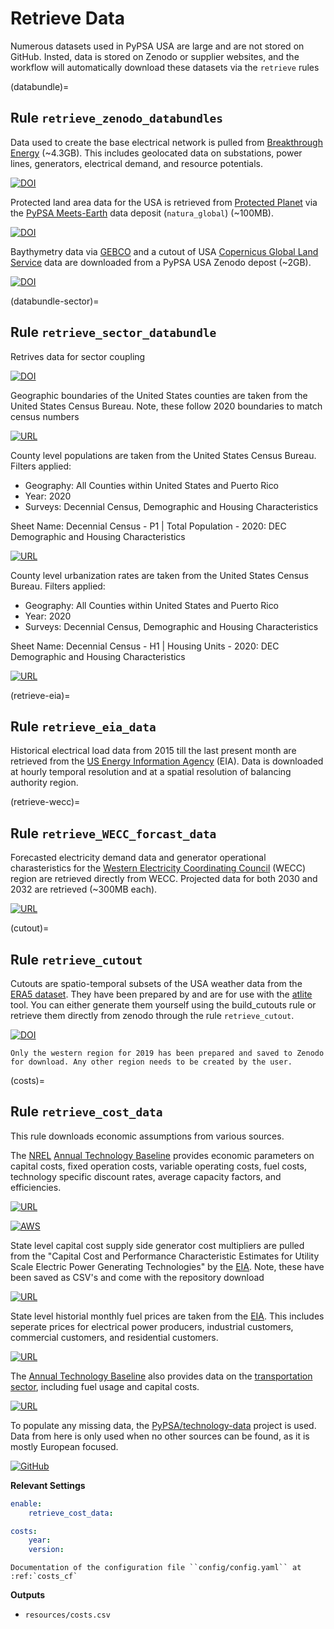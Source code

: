 # Retrieve Data

Numerous datasets used in PyPSA USA are large and are not stored on GitHub. Insted, data is stored on Zenodo or supplier websites, and the workflow will automatically download these datasets via the `retrieve` rules

(databundle)=
## Rule `retrieve_zenodo_databundles`

Data used to create the base electrical network is pulled from [Breakthrough Energy](https://breakthroughenergy.org/) (~4.3GB). This includes geolocated data on substations, power lines, generators, electrical demand, and resource potentials. 

[![DOI](https://zenodo.org/badge/doi/10.5281/zenodo.4538590.svg)](https://zenodo.org/record/4538590)

Protected land area data for the USA is retrieved from [Protected Planet](https://www.protectedplanet.net/en) via the [PyPSA Meets-Earth](https://pypsa-meets-earth.github.io/) data deposit (`natura_global`) (~100MB). 

[![DOI](https://zenodo.org/badge/doi/10.5281/zenodo.1223907.svg)](https://zenodo.org/record/1223907)

Baythymetry data via [GEBCO](https://www.gebco.net/) and a cutout of USA [Copernicus Global Land Service](https://land.copernicus.eu/global/products/lc) data are downloaded from a PyPSA USA Zenodo depost (~2GB). 

[![DOI](https://zenodo.org/badge/doi/10.5281/zenodo.8175051.svg)](https://zenodo.org/record/8175051)

(databundle-sector)=
## Rule `retrieve_sector_databundle`
Retrives data for sector coupling

[![DOI](https://sandbox.zenodo.org/badge/DOI/10.5072/zenodo.1244084.svg)](https://doi.org/10.5072/zenodo.1244084)

Geographic boundaries of the United States counties are taken from the 
United States Census Bureau. Note, these follow 2020 boundaries to match 
census numbers 

[![URL](https://img.shields.io/badge/URL-Cartographic_Boundaries-blue)](<https://www.census.gov/geographies/mapping-files/time-series/geo/cartographic-boundary.2020.html#list-tab-1883739534>)

County level populations are taken from the United States Census Bureau. Filters applied:
 - Geography: All Counties within United States and Puerto Rico
 - Year: 2020
 - Surveys: Decennial Census, Demographic and Housing Characteristics
 
Sheet Name: Decennial Census - P1 | Total Population - 2020: DEC Demographic and Housing Characteristics

[![URL](https://img.shields.io/badge/URL-United_States_Census_Bureau-blue)](<https://data.census.gov/>)

County level urbanization rates are taken from the United States Census Bureau. Filters applied:
 - Geography: All Counties within United States and Puerto Rico
 - Year: 2020
 - Surveys: Decennial Census, Demographic and Housing Characteristics
 
Sheet Name: Decennial Census - H1 | Housing Units - 2020: DEC Demographic and Housing Characteristics

[![URL](https://img.shields.io/badge/URL-United_States_Census_Bureau-blue)](<https://data.census.gov/>)

(retrieve-eia)=
## Rule `retrieve_eia_data`

Historical electrical load data from 2015 till the last present month are retrieved from the [US Energy Information Agency](https://www.eia.gov/) (EIA). Data is downloaded at hourly temporal resolution and at a spatial resolution of balancing authority region. 

(retrieve-wecc)=
## Rule `retrieve_WECC_forcast_data`

Forecasted electricity demand data and generator operational charasteristics for the [Western Electricity Coordinating Council](https://www.wecc.org/Pages/home.aspx) (WECC) region are retrieved directly from WECC. Projected data for both 2030 and 2032 are retrieved (~300MB each). 

[![URL](https://img.shields.io/badge/URL-WECC_Data-blue)](<https://www.wecc.org/Reliability/Forms/Default%20View.aspx>)

(cutout)=
## Rule `retrieve_cutout`

Cutouts are spatio-temporal subsets of the USA weather data from the [ERA5 dataset](https://cds.climate.copernicus.eu/cdsapp#!/dataset/reanalysis-era5-single-levels?tab=overview). They have been prepared by and are for use with the [atlite](https://github.com/PyPSA/atlite) tool. You can either generate them yourself using the build_cutouts rule or retrieve them directly from zenodo through the rule `retrieve_cutout`.

[![DOI](https://zenodo.org/badge/doi/10.5281/zenodo.1225941.svg)](https://zenodo.org/record/1225941)

```{note}
Only the western region for 2019 has been prepared and saved to Zenodo for download. Any other region needs to be created by the user.
```

(costs)=
## Rule `retrieve_cost_data`

This rule downloads economic assumptions from various sources. 

The [NREL](https://www.nrel.gov/) [Annual Technology Baseline](https://atb.nrel.gov/) provides economic parameters on capital costs, fixed operation costs, variable operating costs, fuel costs, technology specific discount rates, average capacity factors, and efficiencies.  

[![URL](https://img.shields.io/badge/URL-NREL_ATB-blue)](<https://atb.nrel.gov/x>)

[![AWS](https://img.shields.io/badge/AWS-%23FF9900.svg?style=for-the-badge&logo=amazon-aws&logoColor=white)](https://data.openei.org/s3_viewer?bucket=oedi-data-lake&prefix=ATB%2F)

State level capital cost supply side generator cost multipliers are pulled from the "Capital Cost and Performance
Characteristic Estimates for Utility Scale Electric Power Generating Technologies" by the [EIA](https://www.eia.gov/). Note, these have been saved as CSV's and come with the repository download 

[![URL](https://img.shields.io/badge/URL-CAPEX_Multipliers-blue)](<https://www.eia.gov/analysis/studies/powerplants/capitalcost/pdf/capital_cost_AEO2020.pdf>)

State level historial monthly fuel prices are taken from the [EIA](https://www.eia.gov/). This includes seperate prices for electrical power producers, industrial customers, commercial customers, and residential customers. 

[![URL](https://img.shields.io/badge/URL-EIA_Natural_Gas_Prices-blue)](<https://www.eia.gov/dnav/ng/ng_pri_sum_dcu_nus_m.htm>)

The [Annual Technology Baseline](https://atb.nrel.gov/) also provides data on the [transportation sector](https://atb.nrel.gov/transportation/2020/index), including fuel usage and capital costs.   

[![URL](https://img.shields.io/badge/URL-NREL_ATB_Transportation-blue)](<https://atb.nrel.gov/transportation/2020/index>)

To populate any missing data, the [PyPSA/technology-data](https://github.com/PyPSA/technology-data) project is used. Data from here 
is only used when no other sources can be found, as it is mostly European focused. 

[![GitHub](https://img.shields.io/badge/github-%23121011.svg?style=for-the-badge&logo=github&logoColor=white)](https://github.com/PyPSA/technology-data)

**Relevant Settings** 

```yaml
enable:
    retrieve_cost_data:

costs:
    year:
    version:
```

```{seealso}
Documentation of the configuration file ``config/config.yaml`` at
:ref:`costs_cf`
```

**Outputs** 

- ``resources/costs.csv``
